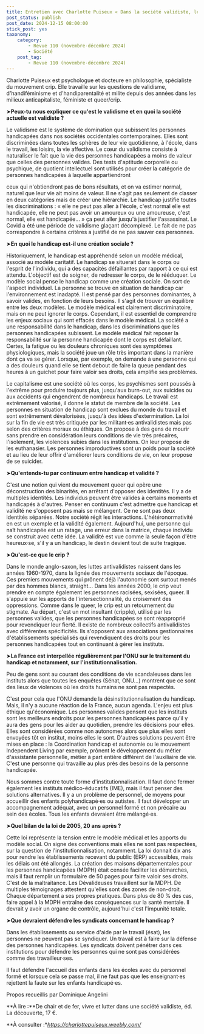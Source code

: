 ```yaml
---
title: Entretien avec Charlotte Puiseux « Dans la société validiste, les personnes handicapées sont discriminées »
post_status: publish
post_date: 2024-12-15 08:00:00
stick_post: yes
taxonomy:
    category:
        - Revue 110 (novembre-décembre 2024)
        - Société
    post_tag:
        - Revue 110 (novembre-décembre 2024)
---
```



Charlotte Puiseux est psychologue et docteure en philosophie, spécialiste du mouvement crip. Elle travaille sur les questions de validisme, d'handiféminisme et d'handiparentalité et milite depuis des années dans les milieux anticapitaliste, féministe et queer/crip.

➤**Peux-tu nous expliquer ce qu'est le validisme et en quoi la société actuelle est validiste ?**

Le validisme est le système de domination que subissent les personnes handicapées dans nos sociétés occidentales contemporaines. Elles sont discriminées dans toutes les sphères de leur vie quotidienne, à l'école, dans le travail, les loisirs, la vie affective. Le cœur du validisme consiste à naturaliser le fait que la vie des personnes handicapées a moins de valeur que celles des personnes valides. Des tests d'aptitude corporelle ou psychique, de quotient intellectuel sont utilisés pour créer la catégorie de personnes handicapées à laquelle appartiendront

ceux qui n'obtiendront pas de bons résultats, et on va estimer normal, naturel que leur vie ait moins de valeur. Il ne s'agit pas seulement de classer en deux catégories mais de créer une hiérarchie. Le handicap justifie toutes les discriminations : « elle ne peut pas aller à l'école, c'est normal elle est handicapée, elle ne peut pas avoir un amoureux ou une amoureuse, c'est normal, elle est handicapée... » ça peut aller jusqu'à justifier l'assassinat. Le Covid a été une période de validisme glaçant décomplexé. Le fait de ne pas correspondre à certains critères a justifié de ne pas sauver ces personnes.

➤**En quoi le handicap est-il une création sociale ?**

Historiquement, le handicap est appréhendé selon un modèle médical, associé au modèle caritatif. Le handicap se situerait dans le corps ou l'esprit de l'individu, qui a des capacités défaillantes par rapport à ce qui est attendu. L'objectif est de soigner, de redresser le corps, de le rééduquer. Le modèle social pense le handicap comme une création sociale. On sort de l'aspect individuel. La personne se trouve en situation de handicap car l'environnement est inadapté. Il est pensé par des personnes dominantes, à savoir valides, en fonction de leurs besoins. Il s'agit de trouver un équilibre entre les deux modèles. Le modèle médical est clairement discriminatoire, mais on ne peut ignorer le corps. Cependant, il est essentiel de comprendre les enjeux sociaux qui sont effacés dans le modèle médical. La société a une responsabilité dans le handicap, dans les discriminations que les personnes handicapées subissent. Le modèle médical fait reposer la responsabilité sur la personne handicapée dont le corps est défaillant. Certes, la fatigue ou les douleurs chroniques sont des symptômes physiologiques, mais la société joue un rôle très important dans la manière dont ça va se gérer. Lorsque, par exemple, on demande à une personne qui a des douleurs quand elle se tient debout de faire la queue pendant des heures à un guichet pour faire valoir ses droits, cela amplifie ses problèmes.

Le capitalisme est une société où les corps, les psychismes sont poussés à l'extrême pour produire toujours plus, jusqu'aux burn-out, aux suicides ou aux accidents qui engendrent de nombreux handicaps. Le travail est extrêmement valorisé, il donne le statut de membre de la société. Les personnes en situation de handicap sont exclues du monde du travail et sont extrêmement dévalorisées, jusqu'à des idées d'extermination. La loi sur la fin de vie est très critiquée par les militant·es antivalidistes mais pas selon des critères moraux ou éthiques. On propose à des gens de mourir sans prendre en considération leurs conditions de vie très précaires, l'isolement, les violences subies dans les institutions. On leur propose de les euthanasier. Les personnes improductives sont un poids pour la société et au lieu de leur offrir d'améliorer leurs conditions de vie, on leur propose de se suicider.

➤**Qu'entends-tu par continuum entre handicap et validité ?**

C'est une notion qui vient du mouvement queer qui opère une déconstruction des binarités, en arrêtant d'opposer des identités. Il y a de multiples identités. Les individus peuvent être valides à certains moments et handicapés à d'autres. Penser en continuum c'est admettre que handicap et validité ne s'opposent pas mais se mélangent. Ce ne sont pas deux identités séparées. Notre société régit les interactions. L'hétéronormativité en est un exemple et la validité également. Aujourd'hui, une personne qui naît handicapée est un ratage, une erreur dans la matrice, chaque individu se construit avec cette idée. La validité est vue comme la seule façon d'être heureux·se, s'il y a un handicap, le destin devient tout de suite tragique.

➤**Qu'est-ce que le crip ?**

Dans le monde anglo-saxon, les luttes antivalidistes naissent dans les années 1960-1970, dans la lignée des mouvements sociaux de l'époque. Ces premiers mouvements qui prônent déjà l'autonomie sont surtout menés par des hommes blancs, straight... Dans les années 2000, le crip veut prendre en compte également les personnes racisées, sexisées, queer. Il s'appuie sur les apports de l'intersectionnalité, du croisement des oppressions. Comme dans le queer, le crip est un retournement du stigmate. Au départ, c'est un mot insultant (cripple), utilisé par les personnes valides, que les personnes handicapées se sont réapproprié pour revendiquer leur fierté. Il existe de nombreux collectifs antivalidistes avec différentes spécificités. Ils s'opposent aux associations gestionnaires d'établissements spécialisés qui revendiquent des droits pour les personnes handicapées tout en continuant à gérer les instituts.

➤**La France est interpellée régulièrement par l'ONU sur le traitement du handicap et notamment, sur l'institutionnalisation.**

Peu de gens sont au courant des conditions de vie scandaleuses dans les instituts alors que toutes les enquêtes (Sénat, ONU...) montrent que ce sont des lieux de violences où les droits humains ne sont pas respectés.

C'est pour cela que l'ONU demande la désinstitutionnalisation du handicap. Mais, il n'y a aucune réaction de la France, aucun agenda. L'enjeu est plus éthique qu'économique. Les personnes valides pensent que les instituts sont les meilleurs endroits pour les personnes handicapées parce qu'il y aura des gens pour les aider au quotidien, prendre les décisions pour elles. Elles sont considérées comme non autonomes alors que plus elles sont envoyées tôt en institut, moins elles le sont. D'autres solutions peuvent être mises en place : la Coordination handicap et autonomie ou le mouvement Independent Living par exemple, prônent le développement du métier d'assistante personnelle, métier à part entière différent de l'auxiliaire de vie. C'est une personne qui travaille au plus près des besoins de la personne handicapée.

Nous sommes contre toute forme d'institutionnalisation. Il faut donc fermer également les instituts médico-éducatifs (IME), mais il faut penser des solutions alternatives. Il y a un problème de personnel, de moyens pour accueillir des enfants polyhandicapé·es ou autistes. Il faut développer un accompagnement adéquat, avec un personnel formé et non précaire au sein des écoles. Tous les enfants devraient être mélangé·es.

➤**Quel bilan de la loi de 2005, 20 ans après ?**

Cette loi représente la tension entre le modèle médical et les apports du modèle social. On signe des conventions mais elles ne sont pas respectées, sur la question de l'institutionnalisation, notamment. La loi donnait dix ans pour rendre les établissements recevant du public (ERP) accessibles, mais les délais ont été allongés. La création des maisons départementales pour les personnes handicapées (MDPH) était censée faciliter les démarches, mais il faut remplir un formulaire de 50 pages pour faire valoir ses droits. C'est de la maltraitance. Les Dévalideuses travaillent sur la MDPH. De multiples témoignages attestent qu'elles sont des zones de non-droit. Chaque département a ses propres pratiques. Dans plus de 80 % des cas, faire appel à la MDPH entraîne des conséquences sur la santé mentale. Il devrait y avoir un organe de contrôle, aujourd'hui c'est l'impunité totale.

➤**Que devraient défendre les syndicats concernant le handicap ?**

Dans les établissements ou service d'aide par le travail (ésat), les personnes ne peuvent pas se syndiquer. Un travail est à faire sur la défense des personnes handicapées. Les syndicats doivent pénétrer dans ces institutions pour défendre les personnes qui ne sont pas considérées comme des travailleur·ses.

Il faut défendre l'accueil des enfants dans les écoles avec du personnel formé et lorsque cela se passe mal, il ne faut pas que les enseignant·es rejettent la faute sur les enfants handicapé·es.

Propos recueillis par Dominique Angelini

**À lire :**De chair et de fer, vivre et lutter dans une société validiste, éd. La découverte, 17 €.

**À consulter :**https://charlottepuiseux.weebly.com/*
